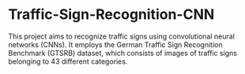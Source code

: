 # Traffic-Sign-Recognition-CNN
This project aims to recognize traffic signs using convolutional neural networks (CNNs). It employs the German Traffic Sign Recognition Benchmark (GTSRB) dataset, which consists of images of traffic signs belonging to 43 different categories.
